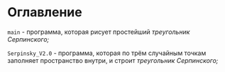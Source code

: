 # Оглавление

` main ` - программа, которая рисует простейший *треугольник Серпинского;*

` Serpinsky_V2.0 ` - программа, которая по трём случайным точкам заполняет пространство внутри, и строит *треугольник Серпинского;*